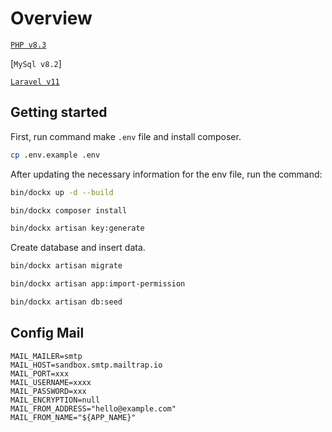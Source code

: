 # Overview

[`PHP v8.3`](https://php.net)

[`MySql v8.2`]

[`Laravel v11`](https://github.com/laravel/laravel)

## Getting started

First, run command make `.env` file and install composer.

```bash
cp .env.example .env
```

After updating the necessary information for the env file, run the command:

```bash
bin/dockx up -d --build
```

```bash
bin/dockx composer install
```

```bash
bin/dockx artisan key:generate
```

Create database and insert data.

```bash
bin/dockx artisan migrate
```

```bash
bin/dockx artisan app:import-permission
```

```bash
bin/dockx artisan db:seed
```

## Config Mail

```
MAIL_MAILER=smtp
MAIL_HOST=sandbox.smtp.mailtrap.io
MAIL_PORT=xxx
MAIL_USERNAME=xxxx
MAIL_PASSWORD=xxx
MAIL_ENCRYPTION=null
MAIL_FROM_ADDRESS="hello@example.com"
MAIL_FROM_NAME="${APP_NAME}"
```